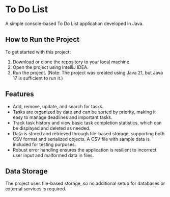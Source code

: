 # To Do List

A simple console-based To Do List application developed in Java.

## How to Run the Project
To get started with this project:
1. Download or clone the repository to your local machine.
2. Open the project using IntelliJ IDEA.
3. Run the project. (Note: The project was created using Java 21, but Java 17 is sufficient to run it.)

## Features
- Add, remove, update, and search for tasks.
- Tasks are organized by date and can be sorted by priority, making it easy to manage deadlines and important tasks.
- Track task history and view basic task completion statistics, which can be displayed and deleted as needed.
- Data is stored and retrieved through file-based storage, supporting both CSV format and serialized objects. A CSV file with sample data is included for testing purposes.
- Robust error handling ensures the application is resilient to incorrect user input and malformed data in files.

## Data Storage
The project uses file-based storage, so no additional setup for databases or external services is required.